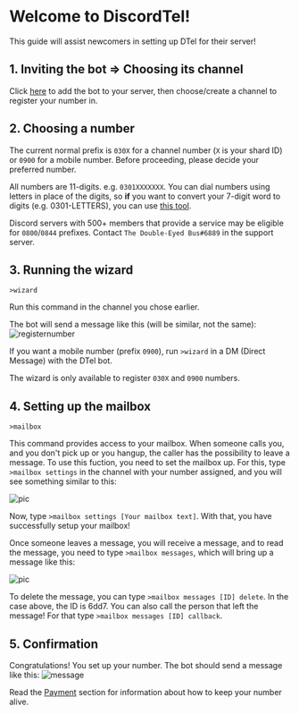 # Welcome to DiscordTel!
This guide will assist newcomers in setting up DTel for their server!

## 1. Inviting the bot => Choosing its channel
Click [here](https://discordapp.com/oauth2/authorize?client_id=377609965554237453&scope=bot&permissions=84997) to add the bot to your server, then choose/create a channel to register your number in.

## 2. Choosing a number
The current normal prefix is `030X` for a channel number (`X` is your shard ID) or `0900` for a mobile number. Before proceeding, please decide your preferred number.

All numbers are 11-digits. e.g. `0301XXXXXXX`. You can dial numbers using letters in place of the digits, so **if** you want to convert your 7-digit word to digits (e.g. 0301-LETTERS), you can use [this tool](http://word2number.com).

Discord servers with 500+ members that provide a service may be eligible for `0800`/`0844` prefixes. Contact `The Double-Eyed Bus#6889` in the support server.

## 3. Running the wizard
`>wizard`

Run this command in the channel you chose earlier.

The bot will send a message like this (will be similar, not the same): 
![registernumber](http://i.imgur.com/zMKAkPr.png)

If you want a mobile number (prefix `0900`), run `>wizard` in a DM (Direct Message) with the DTel bot.

The wizard is only available to register `030X` and `0900` numbers.

## 4. Setting up the mailbox
`>mailbox`

This command provides access to your mailbox. When someone calls you, and you don't pick up or you hangup, the caller has the possibility to leave a message. To use this fuction, you need to set the mailbox up.
For this, type `>mailbox settings` in the channel with your number assigned, and you will see something similar to this:

![pic](http://i.imgur.com/mv3h3nX.png)

Now, type `>mailbox settings [Your mailbox text]`. With that, you have successfully setup your mailbox!

Once someone leaves a message, you will receive a message, and to read the message, you need to type `>mailbox messages`, which will bring up a message like this: 

![pic](http://i.imgur.com/nba617d.png)

To delete the message, you can type `>mailbox messages [ID] delete`. In the case above, the ID is 6dd7.
You can also call the person that left the message! For that type `>mailbox messages [ID] callback`.

## 5. Confirmation
Congratulations! You set up your number.
The bot should send a message like this:
![message](http://i.imgur.com/vuOzp4d.png)

Read the [Payment](http://discordtel.readthedocs.io/en/latest/Payment/) section for information about how to keep your number alive.
